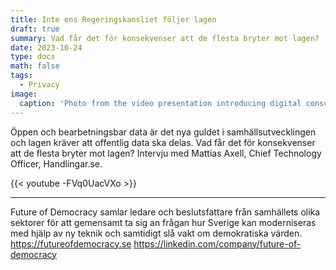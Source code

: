```yaml
---
title: Inte ens Regeringskansliet följer lagen
draft: true
summary: Vad får det för konsekvenser att de flesta bryter mot lagen?
date: 2023-10-24
type: docs
math: false
tags:
  - Privacy
image:
  caption: 'Photo from the video presentation introducing digital consciousness at Goto10 Stockholm'
---
```


Öppen och bearbetningsbar data är det nya guldet i samhällsutvecklingen och lagen kräver att offentlig data ska delas. Vad får det för konsekvenser att de flesta bryter mot lagen? Intervju med Mattias Axell, Chief Technology Officer, Handlingar.se.

{{< youtube -FVq0UacVXo >}}

------
Future of Democracy samlar ledare och beslutsfattare från samhällets olika sektorer för att gemensamt ta sig an frågan hur Sverige kan moderniseras med hjälp av ny teknik och samtidigt slå vakt om demokratiska värden.
https://futureofdemocracy.se
https://linkedin.com/company/future-of-democracy
